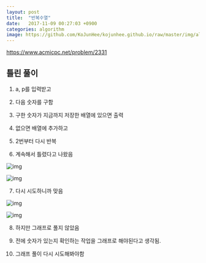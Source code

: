 ```yaml
---
layout: post
title:  "반복수열"
date:   2017-11-09 00:27:03 +0900
categories: algorithm
image: https://github.com/KoJunHee/kojunhee.github.io/raw/master/img/algorithm.png
---
```


<https://www.acmicpc.net/problem/2331>

## 틀린 풀이

1. a, p를 입력받고

2. 다음 숫자를 구함

3. 구한 숫자가 지금까지 저장한 배열에 있으면 출력

4. 없으면 배열에 추가하고

5. 2번부터 다시 반복

6. 계속해서 틀렸다고 나왔음

![img](https://github.com/KoJunHee/kojunhee.github.io/raw/master/img/19.png)
	
![img](https://github.com/KoJunHee/kojunhee.github.io/raw/master/img/20.png)

7. 다시 시도하니까 맞음 

![img](https://github.com/KoJunHee/kojunhee.github.io/raw/master/img/21.png)
	
![img](https://github.com/KoJunHee/kojunhee.github.io/raw/master/img/22.png)

8. 하지만 그래프로 풀지 않았음

9. 전에 숫자가 있는지 확인하는 작업을 그래프로 해야된다고 생각됨.

10. 그래프 풀이 다시 시도해봐야함






